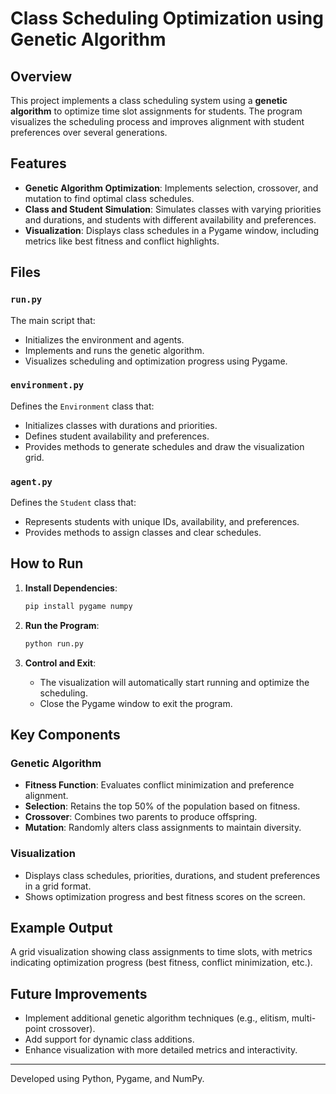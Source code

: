 # Class Scheduling Optimization using Genetic Algorithm

## Overview
This project implements a class scheduling system using a **genetic algorithm** to optimize time slot assignments for students. The program visualizes the scheduling process and improves alignment with student preferences over several generations.

## Features
- **Genetic Algorithm Optimization**: Implements selection, crossover, and mutation to find optimal class schedules.
- **Class and Student Simulation**: Simulates classes with varying priorities and durations, and students with different availability and preferences.
- **Visualization**: Displays class schedules in a Pygame window, including metrics like best fitness and conflict highlights.

## Files
### `run.py`
The main script that:
- Initializes the environment and agents.
- Implements and runs the genetic algorithm.
- Visualizes scheduling and optimization progress using Pygame.

### `environment.py`
Defines the `Environment` class that:
- Initializes classes with durations and priorities.
- Defines student availability and preferences.
- Provides methods to generate schedules and draw the visualization grid.

### `agent.py`
Defines the `Student` class that:
- Represents students with unique IDs, availability, and preferences.
- Provides methods to assign classes and clear schedules.

## How to Run
1. **Install Dependencies**:
   ```bash
   pip install pygame numpy
   ```

2. **Run the Program**:
   ```bash
   python run.py
   ```

3. **Control and Exit**:
   - The visualization will automatically start running and optimize the scheduling.
   - Close the Pygame window to exit the program.

## Key Components
### Genetic Algorithm
- **Fitness Function**: Evaluates conflict minimization and preference alignment.
- **Selection**: Retains the top 50% of the population based on fitness.
- **Crossover**: Combines two parents to produce offspring.
- **Mutation**: Randomly alters class assignments to maintain diversity.

### Visualization
- Displays class schedules, priorities, durations, and student preferences in a grid format.
- Shows optimization progress and best fitness scores on the screen.

## Example Output
A grid visualization showing class assignments to time slots, with metrics indicating optimization progress (best fitness, conflict minimization, etc.).

## Future Improvements
- Implement additional genetic algorithm techniques (e.g., elitism, multi-point crossover).
- Add support for dynamic class additions.
- Enhance visualization with more detailed metrics and interactivity.

---
Developed using Python, Pygame, and NumPy.

